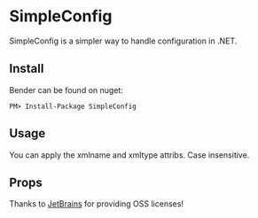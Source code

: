 SimpleConfig
=============

SimpleConfig is a simpler way to handle configuration in .NET.

Install
------------

Bender can be found on nuget:

    PM> Install-Package SimpleConfig

Usage
------------

You can apply the xmlname and xmltype attribs. Case insensitive.

Props
------------

Thanks to [JetBrains](http://www.jetbrains.com/) for providing OSS licenses! 